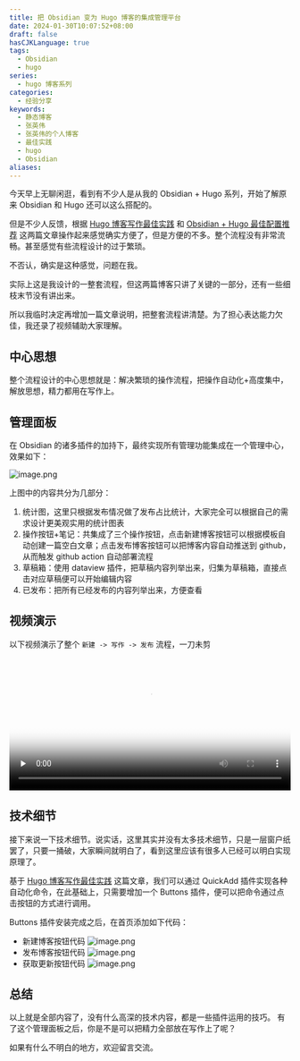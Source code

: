 ```yaml
---
title: 把 Obsidian 变为 Hugo 博客的集成管理平台
date: 2024-01-30T10:07:52+08:00
draft: false
hasCJKLanguage: true
tags:
  - Obsidian
  - hugo
series:
  - hugo 博客系列
categories:
  - 经验分享
keywords:
  - 静态博客
  - 张英伟
  - 张英伟的个人博客
  - 最佳实践
  - hugo
  - Obsidian
aliases:
---
```


今天早上无聊闲逛，看到有不少人是从我的 Obsidian + Hugo 系列，开始了解原来 Obsidian 和 Hugo 还可以这么搭配的。

<!-- more -->

但是不少人反馈，根据 [Hugo 博客写作最佳实践](/posts/2022m4d11h19m42s28/) 和 [Obsidian + Hugo 最佳配置推荐](/posts/2022m4d12h13m13s22/) 这两篇文章操作起来感觉确实方便了，但是方便的不多。整个流程没有非常流畅。甚至感觉有些流程设计的过于繁琐。

不否认，确实是这种感觉，问题在我。

实际上这是我设计的一整套流程，但这两篇博客只讲了关键的一部分，还有一些细枝末节没有讲出来。

所以我临时决定再增加一篇文章说明，把整套流程讲清楚。为了担心表达能力欠佳，我还录了视频辅助大家理解。

## 中心思想

整个流程设计的中心思想就是：解决繁琐的操作流程，把操作自动化+高度集中，解放思想，精力都用在写作上。

## 管理面板

在 Obsidian 的诸多插件的加持下，最终实现所有管理功能集成在一个管理中心，效果如下：

![image.png](https://hushuo.zhangyingwei.com/20240130105509.png)

上图中的内容共分为几部分：

1. 统计图，这里只根据发布情况做了发布占比统计，大家完全可以根据自己的需求设计更美观实用的统计图表
2. 操作按钮+笔记：共集成了三个操作按钮，点击新建博客按钮可以根据模板自动创建一篇空白文章；点击发布博客按钮可以把博客内容自动推送到 github，从而触发 github action 自动部署流程
3. 草稿箱：使用 dataview 插件，把草稿内容列举出来，归集为草稿箱，直接点击对应草稿便可以开始编辑内容
4. 已发布：把所有已经发布的内容列举出来，方便查看

## 视频演示

以下视频演示了整个 `新建 -> 写作 -> 发布` 流程，一刀未剪
<video id="video" controls="" controlslist="nodownload" preload="none" allowfullscreen="true" position= "absolute" width="100%" poster="https://hushuo.zhangyingwei.com/yanshi.png"> <source id="mp4" src="https://hushuo.zhangyingwei.com/录屏2024-01-30 11.08.03.mov" type="video/mp4" > </video>

## 技术细节

接下来说一下技术细节。说实话，这里其实并没有太多技术细节，只是一层窗户纸罢了，只要一捅破，大家瞬间就明白了，看到这里应该有很多人已经可以明白实现原理了。

基于 [Hugo 博客写作最佳实践](/posts/2022m4d11h19m42s28/) 这篇文章，我们可以通过 QuickAdd 插件实现各种自动化命令，在此基础上，只需要增加一个 Buttons 插件，便可以把命令通过点击按钮的方式进行调用。

Buttons 插件安装完成之后，在首页添加如下代码：

- 新建博客按钮代码
  ![image.png](https://hushuo.zhangyingwei.com/20240130115206.png)
- 发布博客按钮代码
  ![image.png](https://hushuo.zhangyingwei.com/20240130115236.png)
- 获取更新按钮代码
  ![image.png](https://hushuo.zhangyingwei.com/20240130115304.png)

## 总结

以上就是全部内容了，没有什么高深的技术内容，都是一些插件运用的技巧。 有了这个管理面板之后，你是不是可以把精力全部放在写作上了呢？

如果有什么不明白的地方，欢迎留言交流。
